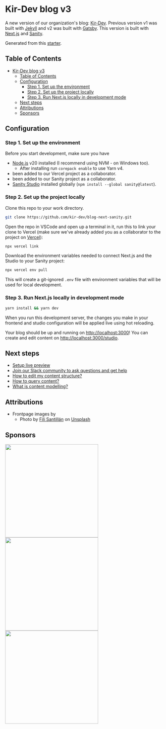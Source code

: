 # Kir-Dev blog v3

A new version of our organization's blog: [Kir-Dev](https://kir-dev.hu/). Previous version v1 was built with [Jekyll](https://jekyllrb.com/) and v2 was built with [Gatsby](https://www.gatsbyjs.com/). This version is built with [Next.js](https://nextjs.org/) and [Sanity](https://www.sanity.io/).

Generated from this [starter](https://www.sanity.io/templates/nextjs-sanity-clean).

## Table of Contents

- [Kir-Dev blog v3](#kir-dev-blog-v3)
  - [Table of Contents](#table-of-contents)
  - [Configuration](#configuration)
    - [Step 1. Set up the environment](#step-1-set-up-the-environment)
    - [Step 2. Set up the project locally](#step-2-set-up-the-project-locally)
    - [Step 3. Run Next.js locally in development mode](#step-3-run-nextjs-locally-in-development-mode)
  - [Next steps](#next-steps)
  - [Attributions](#attributions)
  - [Sponsors](#sponsors)

## Configuration

### Step 1. Set up the environment

Before you start development, make sure you have

- [Node.js](https://nodejs.org/en/) v20 installed (I recommend using NVM - on Windows too).
  - After installing run `corepack enable` to use Yarn v4.
- been added to our Vercel project as a collaborator.
- been added to our Sanity project as a collaborator.
- [Sanity Studio](https://www.sanity.io/docs/getting-started-with-sanity-cli) installed globally (`npm install --global sanity@latest`).

### Step 2. Set up the project locally

Clone this repo to your work directory.

```bash
git clone https://github.com/kir-dev/blog-next-sanity.git
```

Open the repo in VSCode and open up a terminal in it, run this to link your clone to Vercel (make sure we've already added you as a collaborator to the project on [Vercel](https://vercel.com/kir-dev)):

```bash
npx vercel link
```

Download the environment variables needed to connect Next.js and the Studio to your Sanity project:

```bash
npx vercel env pull
```

This will create a git-ignored `.env` file with environment variables that will be used for local development.

### Step 3. Run Next.js locally in development mode

```bash
yarn install && yarn dev
```

When you run this development server, the changes you make in your frontend and studio configuration will be applied live using hot reloading.

Your blog should be up and running on [http://localhost:3000][localhost-3000]! You can create and edit content on [http://localhost:3000/studio][localhost-3000-studio].

## Next steps

- [Setup live preview](./docs/studio-preview.md)
- [Join our Slack community to ask questions and get help][sanity-community]
- [How to edit my content structure?][sanity-schema-types]
- [How to query content?][sanity-groq]
- [What is content modelling?][sanity-content-modelling]

## Attributions

- Frontpage images by
  - Photo by <a href="https://unsplash.com/@filisantillan?utm_content=creditCopyText&utm_medium=referral&utm_source=unsplash">Fili Santillán</a> on <a href="https://unsplash.com/photos/macbook-pro-EFAqnx9iKG4?utm_content=creditCopyText&utm_medium=referral&utm_source=unsplash">Unsplash</a>

## Sponsors

<div style="display: flex; flex-wrap: wrap; align-items: center; gap: 10%;">
  <div style="flex: 1.4;">
    <a href="https://vercel.com?utm_source=kir-dev&utm_campaign=oss">
      <img src="public/images/svg/powered-by-vercel.svg" width="300" />
    </a>
  </div>
  <div style="flex: 1;">
    <a href="https://rackhost.hu?utm_source=kir-dev">
      <img src="public/images/rackhost.png" width="300" />
    </a>
  </div>
  <div style="flex: 1;">
    <a href="https://betteruptime.com?utm_source=kir-dev">
      <img src="https://betteruptime.com/assets/static_assets/badges/light.png" width="300" />
    </a>
  </div>
</div>

[vercel-deploy]: https://vercel.com/new/clone?repository-url=https%3A%2F%2Fgithub.com%2Fsanity-io%2Fsanity-template-nextjs-clean&repository-name=nextjs-sanity-clean&project-name=nextjs-sanity-clean&demo-title=Clean+Sanity+%2B+Next.js+app&demo-image=https%3A%2F%2Fuser-images.githubusercontent.com%2F835514%2F212771865-7a603a28-0416-45e8-84d3-2aafe02b0c7f.png&demo-description=A+clean+example+of+Next.js+with+embedded+Sanity+ready+for+recomposition.&demo-url=https%3A%2F%2Ftemplate-nextjs-clean.sanity.build&integration-ids=oac_hb2LITYajhRQ0i4QznmKH7gx&external-id=nextjs%3Btemplate%3Dnextjs-sanity-clean
[integration]: https://www.sanity.io/docs/vercel-integration?utm_source=github.com&utm_medium=referral&utm_campaign=nextjs-v3vercelstarter
[`.env.local.example`]: .env.local.example
[nextjs]: https://github.com/vercel/next.js
[sanity-create]: https://www.sanity.io/get-started/create-project?utm_source=github.com&utm_medium=referral&utm_campaign=nextjs-v3vercelstarter
[sanity-deployment]: https://www.sanity.io/docs/deployment?utm_source=github.com&utm_medium=referral&utm_campaign=nextjs-v3vercelstarter
[sanity-homepage]: https://www.sanity.io?utm_source=github.com&utm_medium=referral&utm_campaign=nextjs-v3vercelstarter
[sanity-community]: https://slack.sanity.io/
[sanity-schema-types]: https://www.sanity.io/docs/schema-types?utm_source=github.com&utm_medium=referral&utm_campaign=nextjs-v3vercelstarter
[sanity-github]: https://github.com/sanity-io/sanity/discussions
[sanity-groq]: https://www.sanity.io/docs/groq?utm_source=github.com&utm_medium=referral&utm_campaign=nextjs-v3vercelstarter
[sanity-content-modelling]: https://www.sanity.io/docs/content-modelling?utm_source=github.com&utm_medium=referral&utm_campaign=nextjs-v3vercelstarter
[sanity-webhooks]: https://www.sanity.io/docs/webhooks?utm_source=github.com&utm_medium=referral&utm_campaign=nextjs-v3vercelstarter
[localhost-3000]: http://localhost:3000
[localhost-3000-studio]: http://localhost:3000/studio
[vercel-isr]: https://nextjs.org/blog/next-12-1#on-demand-incremental-static-regeneration-beta
[vercel]: https://vercel.com
[vercel-github]: https://github.com/vercel/next.js/discussions
[app-dir]: https://beta.nextjs.org/docs/routing/fundamentals#the-app-directory
